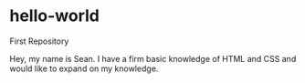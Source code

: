 # hello-world
First Repository

Hey, my name is Sean.  I have a firm basic knowledge of HTML and CSS and would like to expand on my knowledge.
